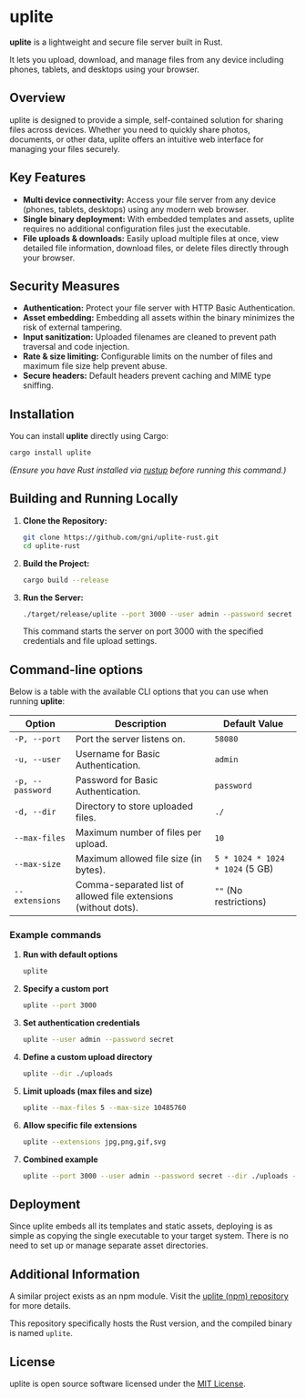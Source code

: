 # uplite

**uplite** is a lightweight and secure file server built in Rust.

It lets you upload, download, and manage files from any device including phones, tablets, and desktops using your browser.

## Overview

uplite is designed to provide a simple, self-contained solution for sharing files across devices. Whether you need to quickly share photos, documents, or other data, uplite offers an intuitive web interface for managing your files securely.

## Key Features

- **Multi device connectivity:** Access your file server from any device (phones, tablets, desktops) using any modern web browser.
- **Single binary deployment:** With embedded templates and assets, uplite requires no additional configuration files just the executable.
- **File uploads & downloads:** Easily upload multiple files at once, view detailed file information, download files, or delete files directly through your browser.


## Security Measures

- **Authentication:** Protect your file server with HTTP Basic Authentication.
- **Asset embedding:** Embedding all assets within the binary minimizes the risk of external tampering.
- **Input sanitization:** Uploaded filenames are cleaned to prevent path traversal and code injection.
- **Rate & size limiting:** Configurable limits on the number of files and maximum file size help prevent abuse.
- **Secure headers:** Default headers prevent caching and MIME type sniffing.

## Installation

You can install **uplite** directly using Cargo:

```bash
cargo install uplite
```

*(Ensure you have Rust installed via [rustup](https://rustup.rs/) before running this command.)*

## Building and Running Locally

1. **Clone the Repository:**

   ```bash
   git clone https://github.com/gni/uplite-rust.git
   cd uplite-rust
   ```

2. **Build the Project:**

   ```bash
   cargo build --release
   ```

3. **Run the Server:**

   ```bash
   ./target/release/uplite --port 3000 --user admin --password secret --dir ./uploads --max-files 5 --max-size 10485760
   ```

   This command starts the server on port 3000 with the specified credentials and file upload settings.

## Command-line options

Below is a table with the available CLI options that you can use when running **uplite**:

| Option                | Description                                                       | Default Value        |
|-----------------------|-------------------------------------------------------------------|----------------------|
| `-P, --port`           | Port the server listens on.                                        | `58080`              |
| `-u, --user`           | Username for Basic Authentication.                                | `admin`              |
| `-p, --password`       | Password for Basic Authentication.                                | `password`           |
| `-d, --dir`            | Directory to store uploaded files.                                | `./`                 |
| `--max-files`          | Maximum number of files per upload.                               | `10`                 |
| `--max-size`           | Maximum allowed file size (in bytes).                             | `5 * 1024 * 1024 * 1024` (5 GB) |
| `--extensions`         | Comma-separated list of allowed file extensions (without dots).   | `""` (No restrictions)|


### Example commands

1. **Run with default options**

   ```bash
   uplite
   ```

2. **Specify a custom port**

   ```bash
   uplite --port 3000
   ```

3. **Set authentication credentials**

   ```bash
   uplite --user admin --password secret
   ```

4. **Define a custom upload directory**

   ```bash
   uplite --dir ./uploads
   ```

5. **Limit uploads (max files and size)**

   ```bash
   uplite --max-files 5 --max-size 10485760
   ```

6. **Allow specific file extensions**

   ```bash
   uplite --extensions jpg,png,gif,svg
   ```

7. **Combined example**

   ```bash
   uplite --port 3000 --user admin --password secret --dir ./uploads --max-files 5 --max-size 10485760 --extensions jpg,png,gif,svg
   ```

## Deployment

Since uplite embeds all its templates and static assets, deploying is as simple as copying the single executable to your target system. There is no need to set up or manage separate asset directories.

## Additional Information

A similar project exists as an npm module. Visit the [uplite (npm) repository](https://github.com/gni/uplite.git) for more details.

This repository specifically hosts the Rust version, and the compiled binary is named `uplite`.

## License

uplite is open source software licensed under the [MIT License](LICENSE).
